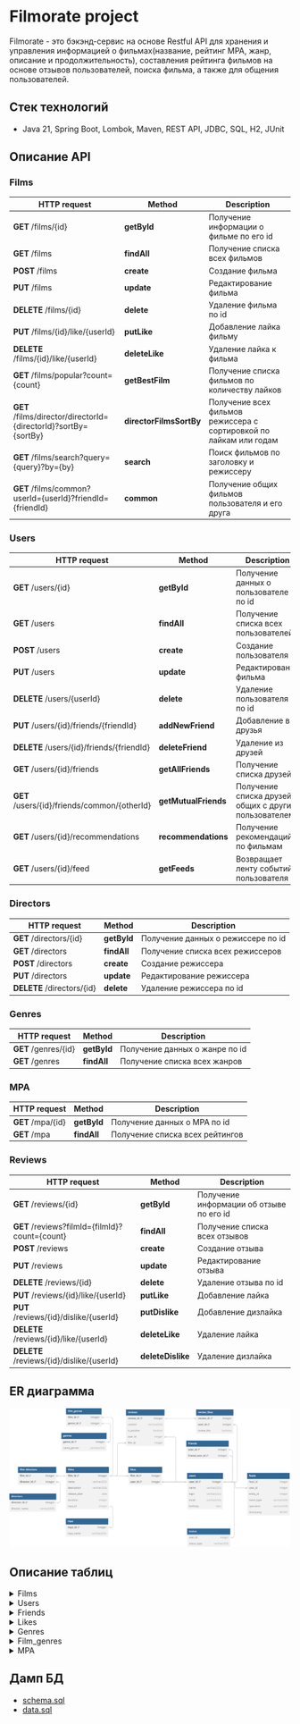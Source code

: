 # Filmorate project

Filmorate - это бэкэнд-сервис на основе Restful API для хранения и управления информацией о фильмах(название, рейтинг MPA, жанр, описание и продолжительность), составления рейтинга фильмов на основе отзывов пользователей, поиска фильма, а также для общения пользователей.

## Стек технологий
* Java 21, Spring Boot, Lombok, Maven, REST API, JDBC, SQL, H2, JUnit

## Описание API

### Films

| HTTP request                                                    | Method                  | Description                                                        |
|-----------------------------------------------------------------|-------------------------|--------------------------------------------------------------------|
| **GET** /films/{id}                                             | **getById**             | Получение информации о фильме по его id                            |
| **GET** /films                                                  | **findAll**             | Получение списка всех фильмов                                      |
| **POST** /films                                                 | **create**              | Создание фильма                                                    |
| **PUT** /films                                                  | **update**              | Редактирование фильма                                              |
| **DELETE** /films/{id}                                          | **delete**              | Удаление фильма по id                                              |
| **PUT** /films/{id}/like/{userId}                               | **putLike**             | Добавление лайка фильму                                            |
| **DELETE** /films/{id}/like/{userId}                            | **deleteLike**          | Удаление лайка к фильма                                            |
| **GET** /films/popular?count={count}                            | **getBestFilm**         | Получение списка фильмов по количеству лайков                      |
| **GET** /films/director/directorId={directorId}?sortBy={sortBy} | **directorFilmsSortBy** | Получение всех фильмов режиссера с сортировкой по лайкам или годам |
| **GET** /films/search?query={query}?by={by}                     | **search**              | Поиск фильмов по заголовку и режиссеру                             |
| **GET** /films/common?userId={userId}?friendId={friendId}       | **common**              | Получение общих фильмов пользователя и его друга                   |


### Users 

| HTTP request                                 | Method               | Description                                           |
|----------------------------------------------|----------------------|-------------------------------------------------------|
| **GET** /users/{id}                          | **getById**          | Получение данных о пользователе по id                 |
| **GET** /users                               | **findAll**          | Получение списка всех пользователей                   |
| **POST** /users                              | **create**           | Создание пользователя                                 |
| **PUT** /users                               | **update**           | Редактирование фильма                                 |
| **DELETE** /users/{userId}                   | **delete**           | Удаление пользователя по id                           |
| **PUT** /users/{id}/friends/{friendId}       | **addNewFriend**     | Добавление в друзья                                   |
| **DELETE** /users/{id}/friends/{friendId}    | **deleteFriend**     | Удаление из друзей                                    |
| **GET** /users/{id}/friends                  | **getAllFriends**    | Получение списка друзей                               |
| **GET** /users/{id}/friends/common/{otherId} | **getMutualFriends** | Получение списка друзей, общих с другим пользователем |
| **GET** /users/{id}/recommendations          | **recommendations**  | Получение рекомендаций по фильмам                     |
| **GET** /users/{id}/feed                     | **getFeeds**         | Возвращает ленту событий пользователя                 |


### Directors

| HTTP request               | Method               | Description                        |
|----------------------------|----------------------|------------------------------------|
| **GET** /directors/{id}    | **getById**          | Получение данных о режиссере по id |
| **GET** /directors         | **findAll**          | Получение списка всех режиссеров   |
| **POST** /directors        | **create**           | Создание режиссера                 |
| **PUT** /directors         | **update**           | Редактирование режиссера           |
| **DELETE** /directors/{id} | **delete**           | Удаление режиссера по id           |


### Genres

| HTTP request         | Method               | Description                    |
|----------------------|----------------------|--------------------------------|
| **GET** /genres/{id} | **getById**          | Получение данных о жанре по id |
| **GET** /genres      | **findAll**          | Получение списка всех жанров   |


### MPA 

| HTTP request      | Method               | Description                     |
|-------------------|----------------------|---------------------------------|
| **GET** /mpa/{id} | **getById**          | Получение данных о МРА по id    |
| **GET** /mpa      | **findAll**          | Получение списка всех рейтингов |


### Reviews


| HTTP request                                    | Method            | Description                              |
|-------------------------------------------------|-------------------|------------------------------------------|
| **GET** /reviews/{id}                           | **getById**       | Получение информации об отзыве по его id |
| **GET** /reviews?filmId={filmId}?count={count}  | **findAll**       | Получение списка всех отзывов            |
| **POST** /reviews                               | **create**        | Создание отзыва                          |
| **PUT** /reviews                                | **update**        | Редактирование отзыва                    |
| **DELETE** /reviews/{id}                        | **delete**        | Удаление отзыва по id                    |
| **PUT** /reviews/{id}/like/{userId}             | **putLike**       | Добавление лайка                         |
| **PUT** /reviews/{id}/dislike/{userId}          | **putDislike**    | Добавление дизлайка                      |
| **DELETE** /reviews/{id}/like/{userId}          | **deleteLike**    | Удаление лайка                           |
| **DELETE** /reviews/{id}/dislike/{userId}       | **deleteDislike** | Удаление дизлайка                        |


## ER диаграмма

![diagram.svg](diagram.svg)

## Описание таблиц

[//]: # (#### Films)
<details><summary>Films</summary>

| Столбец      | Тип          | Описание                  | Примечание     |
|--------------|--------------|---------------------------|----------------|
| film_id      | int          | уникальный идентификатор  | PK             |
| name         | varchar      | название фильма           | NOT NULL       |
| description  | varchar(255) | описание фильма           |                |
| release_date | date         | дата релиза               | NOT NULL       |
| duration     | int          | длительность фильма в мин |                |
| mpa_id       | int          | id рейтинга               | FK(mpa.mpa_id) |

</details>

[//]: # (#### )
<details><summary>Users</summary>

| Столбец  | Тип          | Описание                 | Примечание       |
|----------|--------------|--------------------------|------------------|
| user_id  | int          | уникальный идентификатор | PK               |
| name     | varchar(255) | имя пользователя         |                  |
| login    | varchar(255) | логин                    | NOT NULL, UNIQUE |
| email    | varchar(255) | email                    | NOT NULL, UNIQUE |
| birthday | date         | день рождения            | NOT NULL         |
</details>

[//]: # (#### )
<details><summary>Friends</summary>

| Столбец          | Тип     | Описание         | Примечание            |
|------------------|---------|------------------|-----------------------|
| user_id          | int     | id пользователя  | PK, FK(users.user_id) |
| friend_id        | int     | id друга         | PK, FK(users.user_id) |
</details>

[//]: # (#### )
<details><summary>Likes</summary>

| Столбец | Тип | Описание        | Примечание            |
|---------|-----|-----------------|-----------------------|
| film_id | int | id фильма       | PK, FK(films.film_id) |
| user_id | int | id пользователя | PK, FK(users.user_id) |

</details>

[//]: # (#### )
<details><summary>Genres</summary>

| Столбец    | Тип          | Описание                 | Примечание |
|------------|--------------|--------------------------|------------|
| genre_id   | int          | уникальный идентификатор | PK         |
| genre_name | varchar(255) | название                 | NOT NULL   |

| genre_id | name           |
|----------|----------------|
| 1        | Комедия        |
| 2        | Драма          |
| 3        | Мультфильм     |
| 4        | Триллер        |
| 5        | Документальный |
| 6        | Боевик         |

</details>

[//]: # (#### )
<details><summary>Film_genres</summary>

| Столбец  | Тип | Описание  | Примечание              |
|----------|-----|-----------|-------------------------|
| film_id  | int | id фильма | PK, FK(films.film_id)   |
| genre_id | int | id жанра  | PK, FK(genres.genre_id) |

</details>

[//]: # (#### )
<details><summary>MPA</summary>

| Столбец  | Тип          | Описание                 | Примечание |
|----------|--------------|--------------------------|------------|
| mpa_id   | int          | уникальный идентификатор | PK         |
| mpa_name | varchar(255) | название                 | NOT NULL   |

| mpa_id    | mpa_name | description                                                              |
|-----------|----------|--------------------------------------------------------------------------|
| 1         | 	G       | нет возрастных ограничений                                               |
| 2         | 	PG      | детям рекомендуется смотреть фильм с родителями                          |
| 3         | 	PG-13   | детям до 13 лет просмотр не желателен                                    |
| 4         | 	R       | лицам до 17 лет просматривать фильм можно только в присутствии взрослого |
| 5         | 	NC-17   | лицам до 18 лет просмотр запрещён                                        |
</details>

## Дамп БД
- [schema.sql](src/main/resources/schema.sql)
- [data.sql](src/main/resources/data.sql)